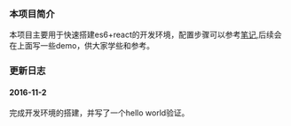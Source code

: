 ### 本项目简介
本项目主要用于快速搭建es6+react的开发环境，配置步骤可以参考[笔记](http://note.youdao.com/noteshare?id=85e8d4e047c5e198f0b09274c1003cd5),后续会在上面写一些demo，供大家学些和参考。

### 更新日志
#### 2016-11-2
完成开发环境的搭建，并写了一个hello world验证。
